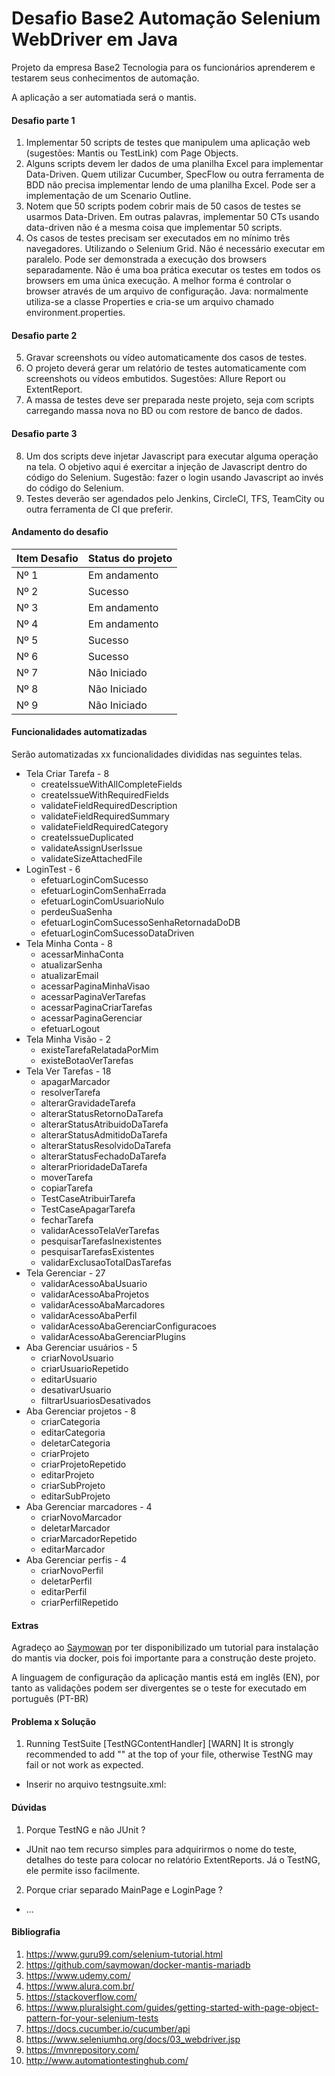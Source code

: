 # Desafio Base2 Automação Selenium WebDriver em Java

Projeto da empresa Base2 Tecnologia para os funcionários aprenderem e testarem seus conhecimentos de automação.

A aplicação a ser automatiada será o mantis.

#### Desafio parte 1

1. Implementar 50 scripts de testes que manipulem uma aplicação web (sugestões: Mantis ou TestLink) com Page Objects.
2. Alguns scripts devem ler dados de uma planilha Excel para implementar Data-Driven.
Quem utilizar Cucumber, SpecFlow ou outra ferramenta de BDD não precisa implementar lendo de uma planilha Excel. Pode ser a implementação de um Scenario Outline.
3. Notem que 50 scripts podem cobrir mais de 50 casos de testes se usarmos Data-Driven. Em outras palavras, implementar 50 CTs usando data-driven não é a mesma coisa que implementar 50 scripts.
4. Os casos de testes precisam ser executados em no mínimo três navegadores. Utilizando o Selenium Grid.
Não é necessário executar em paralelo. Pode ser demonstrada a execução dos browsers separadamente.
Não é uma boa prática executar os testes em todos os browsers em uma única execução. A melhor forma é controlar o browser através de um arquivo de configuração.
Java: normalmente utiliza-se a classe Properties e cria-se um arquivo chamado environment.properties.

#### Desafio parte 2

5. Gravar screenshots ou vídeo automaticamente dos casos de testes.
6. O projeto deverá gerar um relatório de testes automaticamente com screenshots ou vídeos embutidos. Sugestões: Allure Report ou ExtentReport.
7. A massa de testes deve ser preparada neste projeto, seja com scripts carregando massa nova no BD ou com restore de banco de dados.


#### Desafio parte 3

8. Um dos scripts deve injetar Javascript para executar alguma operação na tela. O objetivo aqui é exercitar a injeção de Javascript dentro do código do Selenium.
Sugestão: fazer o login usando Javascript ao invés do código do Selenium.
9. Testes deverão ser agendados pelo Jenkins, CircleCI, TFS, TeamCity ou outra ferramenta de CI que preferir.

#### Andamento do desafio

| Item Desafio   | Status do projeto |
| -------------- | ----------------- |
| Nº 1           | Em andamento      |
| Nº 2           | Sucesso    		 |
| Nº 3           | Em andamento      |
| Nº 4           | Em andamento      |
| Nº 5           | Sucesso           |
| Nº 6           | Sucesso           |
| Nº 7           | Não Iniciado      |
| Nº 8           | Não Iniciado      |
| Nº 9           | Não Iniciado      |

#### Funcionalidades automatizadas

Serão automatizadas xx funcionalidades divididas nas seguintes telas.

- Tela Criar Tarefa - 8
	- createIssueWithAllCompleteFields
	- createIssueWithRequiredFields
	- validateFieldRequiredDescription
	- validateFieldRequiredSummary
	- validateFieldRequiredCategory
	- createIssueDuplicated
	- validateAssignUserIssue
	- validateSizeAttachedFile
- LoginTest - 6
    - efetuarLoginComSucesso
	- efetuarLoginComSenhaErrada
	- efetuarLoginComUsuarioNulo
	- perdeuSuaSenha
	- efetuarLoginComSucessoSenhaRetornadaDoDB
	- efetuarLoginComSucessoDataDriven
- Tela Minha Conta - 8
	- acessarMinhaConta
	- atualizarSenha
	- atualizarEmail
	- acessarPaginaMinhaVisao
	- acessarPaginaVerTarefas
	- acessarPaginaCriarTarefas
	- acessarPaginaGerenciar
	- efetuarLogout
- Tela Minha Visão - 2
	- existeTarefaRelatadaPorMim
	- existeBotaoVerTarefas
- Tela Ver Tarefas - 18
	- apagarMarcador
	- resolverTarefa
	- alterarGravidadeTarefa
	- alterarStatusRetornoDaTarefa
	- alterarStatusAtribuidoDaTarefa
	- alterarStatusAdmitidoDaTarefa
	- alterarStatusResolvidoDaTarefa
	- alterarStatusFechadoDaTarefa
	- alterarPrioridadeDaTarefa
	- moverTarefa
	- copiarTarefa
	- TestCaseAtribuirTarefa
	- TestCaseApagarTarefa
	- fecharTarefa
	- validarAcessoTelaVerTarefas
	- pesquisarTarefasInexistentes
	- pesquisarTarefasExistentes
	- validarExclusaoTotalDasTarefas
- Tela Gerenciar - 27
    - validarAcessoAbaUsuario
	- validarAcessoAbaProjetos
	- validarAcessoAbaMarcadores
	- validarAcessoAbaPerfil
	- validarAcessoAbaGerenciarConfiguracoes
	- validarAcessoAbaGerenciarPlugins
- Aba Gerenciar usuários - 5
    - criarNovoUsuario
    - criarUsuarioRepetido
    - editarUsuario
    - desativarUsuario
    - filtrarUsuariosDesativados
- Aba Gerenciar projetos - 8
    - criarCategoria
    - editarCategoria
    - deletarCategoria
    - criarProjeto
    - criarProjetoRepetido
    - editarProjeto
    - criarSubProjeto
    - editarSubProjeto
- Aba Gerenciar marcadores - 4
    - criarNovoMarcador
    - deletarMarcador
    - criarMarcadorRepetido
    - editarMarcador
- Aba Gerenciar perfis - 4
    - criarNovoPerfil
    - deletarPerfil
    - editarPerfil
    - criarPerfilRepetido

#### Extras

Agradeço ao [Saymowan](https://github.com/saymowan/docker-mantis-mariadb) por ter disponibilizado um tutorial para instalação do mantis via docker, pois foi importante para a construção deste projeto.

A linguagem de configuração da aplicação mantis está em inglês (EN), por tanto as validações podem ser divergentes se o teste for executado em português (PT-BR)

#### Problema x Solução
1) Running TestSuite [TestNGContentHandler] [WARN] It is strongly recommended to add "<!DOCTYPE suite SYSTEM "http://testng.org/testng-1.0.dtd" >" at the top of your file, otherwise TestNG may fail or not work as expected.
  - Inserir no arquivo testngsuite.xml: <!DOCTYPE suite SYSTEM "http://testng.org/testng-1.0.dtd" >

#### Dúvidas
1) Porque TestNG e não JUnit ?
  - JUnit nao tem recurso simples para adquirirmos o nome do teste, detalhes do teste para colocar no relatório ExtentReports. Já o TestNG, ele permite isso facilmente.
2) Porque criar separado MainPage e LoginPage ? 
  - ...

#### Bibliografia

1. https://www.guru99.com/selenium-tutorial.html
2. https://github.com/saymowan/docker-mantis-mariadb
3. https://www.udemy.com/
4. https://www.alura.com.br/
5. https://stackoverflow.com/
6. https://www.pluralsight.com/guides/getting-started-with-page-object-pattern-for-your-selenium-tests
7. https://docs.cucumber.io/cucumber/api
8. https://www.seleniumhq.org/docs/03_webdriver.jsp
9. https://mvnrepository.com/
10. http://www.automationtestinghub.com/
